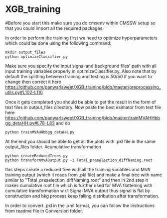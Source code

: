 # XGB_training
#Before you start this make sure you do cmsenv within CMSSW setup so that you could import all the required packages

In order to perform the training first we need to optimize hyperparameters which could be done using the following command:
````
mkdir output_files
python optimizeClassifier.py
`````
Make sure you specify the input signal and background files' path with all input training variables properly in optimizeClassifier.py. 
Also note that by default the splitting between training and testing is 50/50 if you want to change then correct it here 
https://github.com/panwarlsweet/XGB_training/blob/master/preprocessing_utils.py#L102-L110

Once it gets completed you should be able to get the result in the form of text files in output_files directory. 
Now paste the best esimator from text file here 
https://github.com/panwarlsweet/XGB_training/blob/master/trainMVAHHbbgg_detaHH.py#L78-L83
and do
```````
python trainMVAHHbbgg_detaHH.py 
```````

At the end you should be able to get all the plots with .pkl file in the same output_files folder.
#cumulative transformation
````````
python createReducedTrees.py 
python transformMVAOutput.py -i Total_preselection_diffNaming.root
```````````
this steps create a reduced tree with all the training variables and MVA training output (which it reads from .pkl file) and make a final tree with name similar to "Total_preselection_diffNaming.root" and then in 2nd step it makes cumulative root file which is further used for MVA flattening with cumulative transformation w.r.t Signal MVA output thus signal is flat by construction and bkg process keep falling distribution after transformation.


In order to convert .pkl in the .xml format, you can follow the instructions from readme file in Conversion folder.

